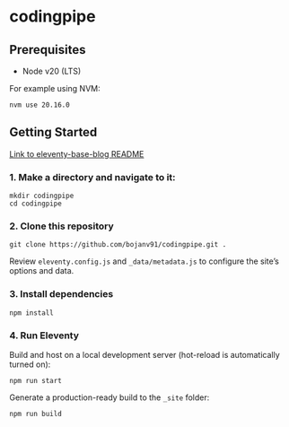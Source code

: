# codingpipe

## Prerequisites

- Node v20 (LTS)

For example using NVM:

```
nvm use 20.16.0
```

## Getting Started

[Link to eleventy-base-blog README](https://github.com/11ty/eleventy-base-blog#readme)

### 1. Make a directory and navigate to it:

```
mkdir codingpipe
cd codingpipe
```

### 2. Clone this repository

```
git clone https://github.com/bojanv91/codingpipe.git .
```

Review `eleventy.config.js` and `_data/metadata.js` to configure the site’s options and data.

### 3. Install dependencies

```
npm install
```

### 4. Run Eleventy

Build and host on a local development server (hot-reload is automatically turned on):

```
npm run start
```

Generate a production-ready build to the `_site` folder:

```
npm run build
```

